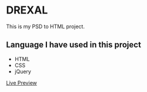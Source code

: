 DREXAL
===============

This is my PSD to HTML project. 

## Language I have used in this project
- HTML
- CSS
- jQuery

[Live Preview](https://drexel-01.myshopify.com/)